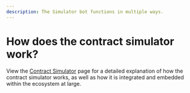 ```yaml
---
description: The Simulator bot functions in multiple ways.
---
```


# How does the contract simulator work?

View the [Contract Simulator](../utilities/analysis-tools/contract-simulator/) page for a detailed explanation of how the contract simulator works, as well as how it is integrated and embedded within the ecosystem at large.
